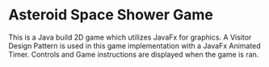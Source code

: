 # Asteroid Space Shower Game

This is a Java build 2D game which utilizes JavaFx for graphics. A Visitor Design Pattern is used in this game implementation with a JavaFx Animated Timer. Controls and Game instructions are displayed when the game is ran.
